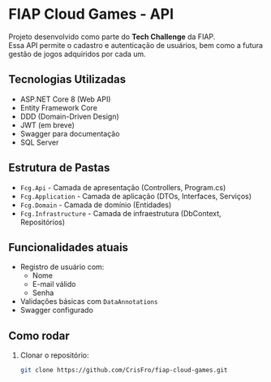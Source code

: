 # FIAP Cloud Games - API

Projeto desenvolvido como parte do **Tech Challenge** da FIAP.  
Essa API permite o cadastro e autenticação de usuários, bem como a futura gestão de jogos adquiridos por cada um.

## Tecnologias Utilizadas

- ASP.NET Core 8 (Web API)
- Entity Framework Core
- DDD (Domain-Driven Design)
- JWT (em breve)
- Swagger para documentação
- SQL Server

## Estrutura de Pastas

- `Fcg.Api` - Camada de apresentação (Controllers, Program.cs)
- `Fcg.Application` - Camada de aplicação (DTOs, Interfaces, Serviços)
- `Fcg.Domain` - Camada de domínio (Entidades)
- `Fcg.Infrastructure` - Camada de infraestrutura (DbContext, Repositórios)

## Funcionalidades atuais

- Registro de usuário com:
  - Nome 
  - E-mail válido
  - Senha
- Validações básicas com `DataAnnotations`
- Swagger configurado

## Como rodar

1. Clonar o repositório:
   ```bash
   git clone https://github.com/CrisFro/fiap-cloud-games.git
